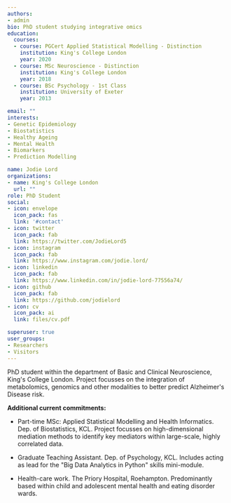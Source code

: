 ```yaml
---
authors:
- admin
bio: PhD student studying integrative omics
education:
  courses:
  - course: PGCert Applied Statistical Modelling - Distinction
    institution: King's College London
    year: 2020
  - course: MSc Neuroscience - Distinction
    institution: King's College London
    year: 2018
  - course: BSc Psychology - 1st Class
    institution: University of Exeter
    year: 2013

email: ""
interests:
- Genetic Epidemiology
- Biostatistics
- Healthy Ageing
- Mental Health
- Biomarkers
- Prediction Modelling

name: Jodie Lord
organizations:
- name: King's College London
  url: ""
role: PhD Student 
social:
- icon: envelope
  icon_pack: fas
  link: '#contact'
- icon: twitter
  icon_pack: fab
  link: https://twitter.com/JodieLord5
- icon: instagram
  icon_pack: fab
  link: https://www.instagram.com/jodie.lord/
- icon: linkedin
  icon_pack: fab
  link: https://www.linkedin.com/in/jodie-lord-77556a74/
- icon: github
  icon_pack: fab
  link: https://github.com/jodielord
- icon: cv
  icon_pack: ai
  link: files/cv.pdf

superuser: true
user_groups:
- Researchers
- Visitors
---
```


PhD student within the department of Basic and Clinical Neuroscience, King's College London. Project focusses on the integration of metabolomics, genomics and other modalities to better predict Alzheimer's Disease risk. 
<br/>

**Additional current commitments:**

- Part-time MSc: Applied Statistical Modelling and Health Informatics. Dep. of Biostatistics, KCL. Project focusses on high-dimensional mediation methods to identify key mediators within large-scale, highly correlated data. 
  
  
- Graduate Teaching Assistant. Dep. of Psychology, KCL. Includes acting as lead for the "Big Data Analytics in Python" skills mini-module.
  
  
- Health-care work. The Priory Hospital, Roehampton. Predominantly based within child and adolescent mental health and eating disorder wards.

